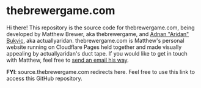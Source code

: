 # thebrewergame.com

Hi there! This repository is the source code for thebrewergame.com, being developed by Matthew Brewer, aka thebrewergame, and [Adnan "Aridan" Bukvic](https://aridan.net/), aka actuallyaridan. thebrewergame.com is Matthew's personal website running on Cloudflare Pages held together and made visually appealing by actuallyaridan's duct tape. If you would like to get in touch with Matthew, feel free to [send an email his way](mailto:hello@thebrewergame.com).

**FYI**: source.thebrewergame.com redirects here. Feel free to use this link to access this GitHub repository.
